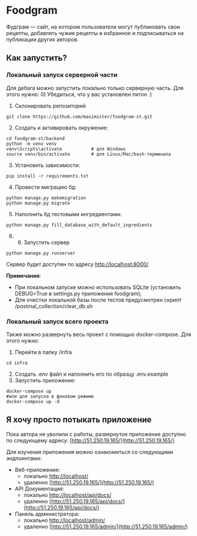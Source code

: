 # Foodgram

Фудграм — сайт, на котором пользователи могут публиковать свои рецепты, добавлять чужие рецепты в избранное и подписываться на публикации других авторов.

## Как запустить?

### Локальный запуск серверной части

Для дебага можно запустить локально только серверную часть. Для этого нужно:
0) Убедиться, что у вас установлен питон :)
1) Склонировать репозиторий
```
git clone https://github.com/maximister/foodgram-st.git
```
2) Создать и активировать окружение:
```shell
cd foodgram-st/backend
python -m venv venv
venv\Scripts\activate           # для Windows
source venv/bin/activate        # для Linux/Mac/bash-терминала
```
3) Установить зависимости:
```shell
pip install -r requirements.txt
```
4) Провести миграцию бд:
```
python manage.py makemigration
python manage.py migrate
```
5) Наполнить бд тестовыми ингредиентами:
```
python manage.py fill_database_with_default_ingredients
```
6) 6. Запустить сервер
```
python manage.py runserver
```

Сервер будет доступен по адресу [http://localhost:8000/](http://localhost:8000/)

**Примечания**:
* При локальном запуске можно использовать SQLite (установить DEBUG=True в settings.py приложения foodgram);
* Для очистки локальной базы после тестов предусмотрен скрипт /postmal_collection/clear_db.sh

### Локальный запуск всего проекта
Также можно развернуть весь проект с помощью docker-compose. Для этого нужно:
1) Перейти в папку /infra
```
cd infra
```
2) Создать .env файл и наполнить его по образцу .env.example
3) Запустить приложение:
```
docker-compose up
#или для запуска в фоновом режиме
docker-compose up -d
```
## Я хочу просто потыкать приложение
Пока автора не уволили с работы, развернутое приложение доступно по следующему адресу: [http://51.250.19.165/](http://51.250.19.165/)

Для изучения приложения можно ознакомиться со следующими эндпоинтами:
- Веб-приложение:
    - локально [http://localhost/](http://localhost/)
    - удаленно [http://51.250.19.165/](http://51.250.19.165/)
- API Документация:
    - локально [http://localhost/api/docs/](http://localhost/api/docs/)
    - удаленно [http://51.250.19.165/api/docs/](http://51.250.19.165/api/docs/)
- Панель администратора:
    - локально [http://localhost/admin/](http://localhost/admin/)
    - удаленно [http://51.250.19.165/admin/](http://51.250.19.165/admin/)
